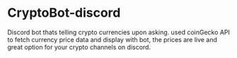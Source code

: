 # CryptoBot-discord
Discord bot thats telling crypto currencies upon asking. used coinGecko API to fetch currency price data and display with bot, the prices are live and great option for your crypto channels on discord.

